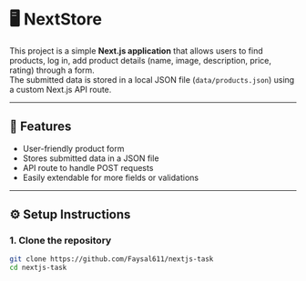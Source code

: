 # 🖥️ NextStore

This project is a simple **Next.js application** that allows users to find products, log in, add product details (name, image, description, price, rating) through a form.  
The submitted data is stored in a local JSON file (`data/products.json`) using a custom Next.js API route.

---

## 🚀 Features
- User-friendly product form
- Stores submitted data in a JSON file
- API route to handle POST requests
- Easily extendable for more fields or validations

---

## ⚙️ Setup Instructions

### 1. Clone the repository
```bash
git clone https://github.com/Faysal611/nextjs-task
cd nextjs-task
